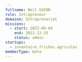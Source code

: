 ```yaml
---
fullname: Neil GUION
role: Intrapreneur
domaine: Intraprenariat
missions:
  - start: 2023-09-04
    end: 2023-12-25
    status: admin
startups:
  - inventaire.friches.agricoles
memberType: beta
---
```


